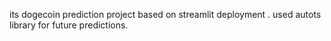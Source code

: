 its dogecoin prediction project based on streamlit deployment . used autots library for future predictions.
